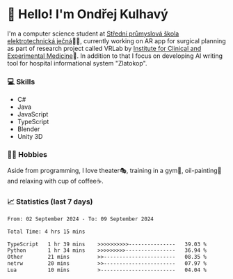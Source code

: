 # 👋 Hello! I'm Ondřej Kulhavý

I'm a computer science student at [Střední průmyslová škola elektrotechnická ječná](https://www.spsejecna.cz/)👨‍🎓, currently working on AR app for surgical planning as part of research project called VRLab by [Institute for Clinical and Experimental Medicine](https://www.ikem.cz/en/)🏥.
In addition to that I focus on developing AI writing tool for hospital informational system "Zlatokop".

### 💻 Skills
- C#
- Java
- JavaScript
- TypeScript
- Blender
- Unity 3D

### 🏋️‍♂️ Hobbies

Aside from programming, I love theater🎭, training in a gym💪, oil-painting🎨 and relaxing with cup of coffee☕.
### 📈 Statistics (last 7 days)
<!--START_SECTION:waka-->

```txt
From: 02 September 2024 - To: 09 September 2024

Total Time: 4 hrs 15 mins

TypeScript   1 hr 39 mins    >>>>>>>>>>---------------   39.03 %
Python       1 hr 34 mins    >>>>>>>>>----------------   36.94 %
Other        21 mins         >>-----------------------   08.35 %
netrw        20 mins         >>-----------------------   07.97 %
Lua          10 mins         >------------------------   04.04 %
```

<!--END_SECTION:waka-->



